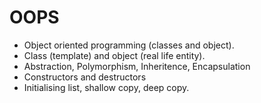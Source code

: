 # OOPS
- Object oriented programming (classes and object).
- Class (template) and object (real life entity).
- Abstraction, Polymorphism, Inheritence, Encapsulation
- Constructors and destructors
- Initialising list, shallow copy, deep copy.